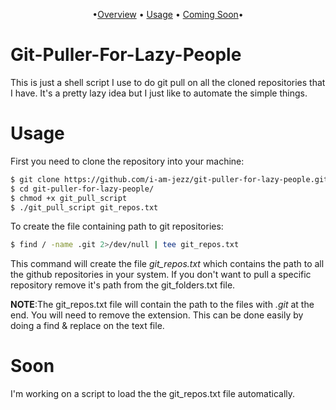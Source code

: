 <p align="center">
    •<a href="#git-puller-for-lazy-people">Overview</a> •
    <a href="#usage">Usage</a> •
    <a href="#soon">Coming Soon</a>•
</p>

# Git-Puller-For-Lazy-People

This is just a shell script I use to do git pull on all the cloned repositories that I have. It's a pretty lazy idea but I just like to automate the simple things.

# Usage

First you need to clone the repository into your machine:
```bash
$ git clone https://github.com/i-am-jezz/git-puller-for-lazy-people.git
$ cd git-puller-for-lazy-people/
$ chmod +x git_pull_script
$ ./git_pull_script git_repos.txt
```

To create the file containing path to git repositories:
```bash
$ find / -name .git 2>/dev/null | tee git_repos.txt
```
This command will create the file <i>git_repos.txt</i> which contains the path to all the github repositories in your system. If you don't want to pull a specific repository remove it's path from the git_folders.txt file. 

<b>NOTE</b>:The git_repos.txt file will contain the path to the files with <i>.git</i> at the end. You will need to remove the extension. This can be done easily by doing a find & replace on the text file.

# Soon

I'm working on a script to load the the git_repos.txt file automatically.
